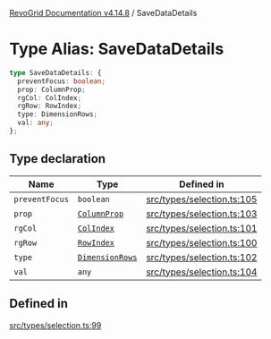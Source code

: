 [RevoGrid Documentation v4.14.8](README.md) / SaveDataDetails

# Type Alias: SaveDataDetails

```ts
type SaveDataDetails: {
  preventFocus: boolean;
  prop: ColumnProp;
  rgCol: ColIndex;
  rgRow: RowIndex;
  type: DimensionRows;
  val: any;
};
```

## Type declaration

| Name | Type | Defined in |
| ------ | ------ | ------ |
| `preventFocus` | `boolean` | [src/types/selection.ts:105](https://github.com/revolist/revogrid/blob/e548e2f67dd1ccbf7f1e03dfbe23431ad8065184/src/types/selection.ts#L105) |
| `prop` | [`ColumnProp`](TypeAlias.ColumnProp.md) | [src/types/selection.ts:103](https://github.com/revolist/revogrid/blob/e548e2f67dd1ccbf7f1e03dfbe23431ad8065184/src/types/selection.ts#L103) |
| `rgCol` | [`ColIndex`](TypeAlias.ColIndex.md) | [src/types/selection.ts:101](https://github.com/revolist/revogrid/blob/e548e2f67dd1ccbf7f1e03dfbe23431ad8065184/src/types/selection.ts#L101) |
| `rgRow` | [`RowIndex`](TypeAlias.RowIndex.md) | [src/types/selection.ts:100](https://github.com/revolist/revogrid/blob/e548e2f67dd1ccbf7f1e03dfbe23431ad8065184/src/types/selection.ts#L100) |
| `type` | [`DimensionRows`](TypeAlias.DimensionRows.md) | [src/types/selection.ts:102](https://github.com/revolist/revogrid/blob/e548e2f67dd1ccbf7f1e03dfbe23431ad8065184/src/types/selection.ts#L102) |
| `val` | `any` | [src/types/selection.ts:104](https://github.com/revolist/revogrid/blob/e548e2f67dd1ccbf7f1e03dfbe23431ad8065184/src/types/selection.ts#L104) |

## Defined in

[src/types/selection.ts:99](https://github.com/revolist/revogrid/blob/e548e2f67dd1ccbf7f1e03dfbe23431ad8065184/src/types/selection.ts#L99)
